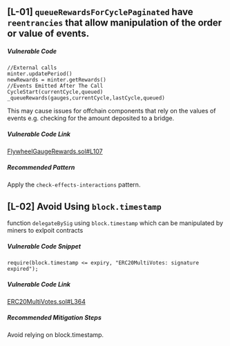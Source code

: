 ## [L-01] ```queueRewardsForCyclePaginated``` have  ```reentrancies``` that allow manipulation of the order or value of events.
##### Vulnerable Code 
``` solidity 
//External calls
minter.updatePeriod()
newRewards = minter.getRewards()
//Events Emitted After The Call
CycleStart(currentCycle,queued)
_queueRewards(gauges,currentCycle,lastCycle,queued)
```
This may cause issues for offchain components that rely on the values of events e.g. checking for the amount deposited to a bridge.
##### Vulnerable Code Link 
[FlywheelGaugeRewards.sol#L107](https://github.com/code-423n4/2023-05-maia/blob/54a45beb1428d85999da3f721f923cbf36ee3d35/src/rewards/rewards/FlywheelGaugeRewards.sol#L107)
##### Recommended Pattern 
Apply the ```check-effects-interactions``` pattern.

## [L-02] Avoid Using ```block.timestamp``` 
function ```delegateBySig``` using ```block.timestamp``` which can be manipulated by miners to exlpoit contracts
##### Vulnerable Code Snippet 
``` solidity
require(block.timestamp <= expiry, "ERC20MultiVotes: signature expired");
```
##### Vulnerable Code Link
[ERC20MultiVotes.sol#L364](https://github.com/code-423n4/2023-05-maia/blob/54a45beb1428d85999da3f721f923cbf36ee3d35/src/erc-20/ERC20MultiVotes.sol#L364)
##### Recommended Mitigation Steps
Avoid relying on block.timestamp.

